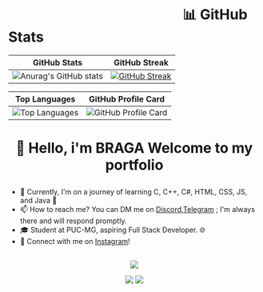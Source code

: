 # ⠀⠀⠀⠀⠀⠀⠀⠀⠀⠀⠀⠀⠀⠀⠀⠀⠀📊 GitHub Stats
| GitHub Stats | GitHub Streak |
|--------------|---------------|
| ![Anurag's GitHub stats](https://github-readme-stats.vercel.app/api?username=bragadz&show_icons=true&theme=radical&hide_border=false&include_all_commits=true&count_private=true) | [![GitHub Streak](https://github-readme-streak-stats.herokuapp.com?user=bragadz&theme=radical&border_radius=5&mode=weekly&hide_total_contributions=true&hide_current_streak=true&hide_longest_streak=true)](https://git.io/streak-stats)|

| Top Languages | GitHub Profile Card |
|---------------|---------------------|
| ![Top Languages](https://github-readme-stats.vercel.app/api/top-langs/?username=bragadz&theme=radical&hide_border=false&include_all_commits=true&count_private=true&layout=compact) | ![GitHub Profile Card](http://github-profile-summary-cards.vercel.app/api/cards/profile-details?username=bragadz&theme=radical) |

# <p align="center">👋 Hello, i'm BRAGA Welcome to my portfolio </p>

- 🌱 Currently, I'm on a journey of learning C, C++, C#, HTML, CSS, JS, and Java 🚀
- 📫 How to reach me? You can DM me on [Discord](https://discordapp.com/users/1057518718378324009),[Telegram](https://t.me/Bragadzz) ; I'm always there and will respond promptly.
- 🎓 Student at PUC-MG, aspiring Full Stack Developer. 🌐
- 🔗 Connect with me on [Instagram](https://www.instagram.com/bragadzz/)!

##

<p align="center">
    <a href="https://spotify-github-profile.vercel.app/api/view.svg?uid=ku3g4wazv40kuhzwmzezbgy4e&redirect=true">
        <img src="https://spotify-github-profile.kittinanx.com/api/view.svg?uid=ku3g4wazv40kuhzwmzezbgy4e&cover_image=true&theme=novatorem&show_offline=true&background_color=121212&interchange=false&bar_color=53b14f&bar_color_cover=false">
    </a>
</p>

<p align="center">
    <img src="https://komarev.com/ghpvc/?username=bragadz&label=PROFILE+VIEWS">
    <a href="https://badges.pufler.dev/repos/bragadz"><img src="https://badges.pufler.dev/repos/bragadzz"></a>
</p>
